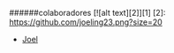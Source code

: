 ######colaboradores
  [![alt text][2]][1]
  [2]: https://github.com/joeling23.png?size=20
- [Joel](https://github.com/joeling23)


